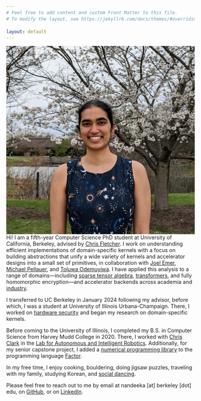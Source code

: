```yaml
---
# Feel free to add content and custom Front Matter to this file.
# To modify the layout, see https://jekyllrb.com/docs/themes/#overriding-theme-defaults

layout: default
---
```


<img class="profile-pic" align="right" src="./assets/profile.jpg">

Hi! I am a fifth-year Computer Science PhD student at University of California,
Berkeley, advised by [Chris Fletcher](http://cwfletcher.github.io/). I work on
understanding efficient implementations of domain-specific kernels with a focus
on building abstractions that unify a wide variety of kernels and accelerator
designs into a small set of primitives, in collaboration with [Joel
Emer](http://people.csail.mit.edu/emer/), [Michael
Pellauer](https://dblp.org/pid/22/3969.html), and [Toluwa
Odemuyiwa](https://www.todemuyiwa.com/). I have applied this analysis to a
range of domains—including [sparse tensor
algebra](https://arxiv.org/abs/2304.07931),
[transformers](https://arxiv.org/abs/2406.10491), and fully homomorphic
encryption—and accelerator backends across academia and
[industry](https://www.linkedin.com/posts/amazon-web-services_aws-ucberkeley-trainium-tuesday-activity-7322984830038700032-SOZ6).

I transferred to UC Berkeley in January 2024 following my advisor, before
which, I was a student at University of Illinois Urbana-Champaign.  There, I
worked on [hardware
security](https://dl.acm.org/doi/abs/10.1109/ISCA52012.2021.00035) and began my
research on domain-specific kernels.

Before coming to the University of Illinois, I completed my B.S. in Computer
Science from Harvey Mudd College in 2020. There, I worked with [Chris
Clark](https://www.lair.hmc.edu/chris-clark) in the [Lab for Autonomous and
Intelligent Robotics](https://www.lair.hmc.edu/). Additionally, for my senior
capstone project, I added a [numerical programming
library](https://factor.netlify.app/book/about/tensors/README.md) to the
programming language [Factor](https://factorcode.org/).

In my free time, I enjoy cooking, bouldering, doing jigsaw puzzles, traveling
with my family, studying Korean, and [social
dancing](https://www.wcia.com/ciliving-tv/get-dancing-with-illini-swing-society/).

Please feel free to reach out to me by email at nandeeka [at] berkeley [dot]
edu, on [GitHub](https://github.com/nandeeka), or on
[LinkedIn](https://www.linkedin.com/in/nandeeka-nayak/).

